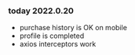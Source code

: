### today 2022.0.20

- purchase history is OK on mobile
- profile is completed
- axios interceptors work